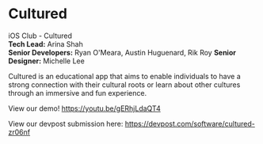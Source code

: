 # Cultured
iOS Club - Cultured\
**Tech Lead:** Arina Shah\
**Senior Developers:** Ryan O'Meara, Austin Huguenard, Rik Roy
**Senior Designer:** Michelle Lee


Cultured is an educational app that aims to enable individuals to have a strong connection with their cultural roots or learn about other cultures through an immersive and fun experience.


View our demo!
https://youtu.be/gERhjLdaQT4

View our devpost submission here: https://devpost.com/software/cultured-zr06nf
